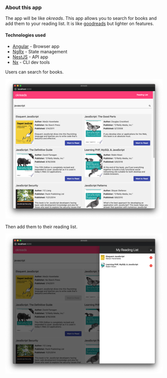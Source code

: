 ### About this app

The app  will be like _okreads_. This app allows you to search for books and add them to your reading list. It is like [goodreads](https://goodreads.com) but lighter on features.


#### Technologies used

- [Angular](http://angular.io/) - Browser app
- [NgRx](https://ngrx.io/) - State management
- [NestJS](https://docs.nestjs.com/) - API app
- [Nx](https://nx.dev/) - CLI dev tools


Users can search for books.

![](./screencapture-1.png)

Then add them to their reading list.

![](./screencapture-2.png)
